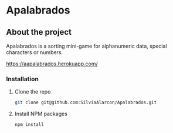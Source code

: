 # Apalabrados

## About the project

Apalabrados is a sorting mini-game for alphanumeric data, special characters or numbers.

https://aapalabrados.herokuapp.com/

### Installation

1. Clone the repo
   ```sh
   git clone git@github.com:SilviaAlarcon/Apalabrados.git
   ```
2. Install NPM packages
   ```sh
   npm install
   ```

